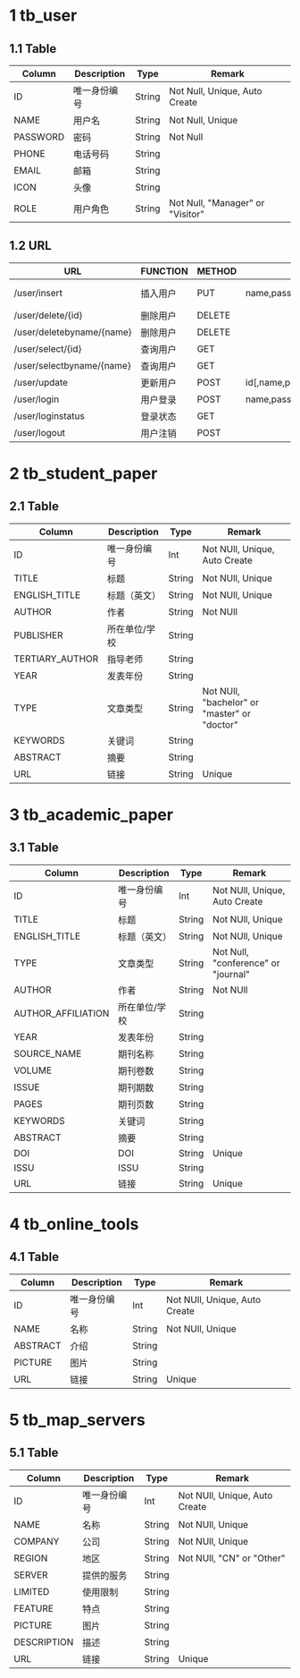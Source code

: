 # 1 tb_user

## 1.1 Table

| Column   | Description  | Type   | Remark                           |
| -------- | ------------ | ------ | -------------------------------- |
| ID       | 唯一身份编号 | String | Not Null, Unique, Auto Create    |
| NAME     | 用户名       | String | Not Null, Unique                 |
| PASSWORD | 密码         | String | Not Null                         |
| PHONE    | 电话号码     | String |                                  |
| EMAIL    | 邮箱         | String |                                  |
| ICON     | 头像         | String |                                  |
| ROLE     | 用户角色     | String | Not Null, "Manager" or "Visitor" |

## 1.2 URL

| URL                       | FUNCTION | METHOD | PARAM                               | RESULT              | REMARK              |
| ------------------------- | -------- | ------ | ----------------------------------- | ------------------- | ------------------- |
| /user/insert              | 插入用户 | PUT    | name,password,role[,phone,email]    | {code,body,message} | phone,email为可选值 |
| /user/delete/{id}         | 删除用户 | DELETE |                                     | {code,message}      |                     |
| /user/deletebyname/{name} | 删除用户 | DELETE |                                     | {code,message}      |                     |
| /user/select/{id}         | 查询用户 | GET    |                                     | {code,body,message} |                     |
| /user/selectbyname/{name} | 查询用户 | GET    |                                     | {code,body,message} |                     |
| /user/update              | 更新用户 | POST   | id[,name,password,role,phone,email] | {code,body,message} | id为必要值          |
| /user/login               | 用户登录 | POST   | name,password                       | {code,body,message} |                     |
| /user/loginstatus         | 登录状态 | GET    |                                     | {code,body,message} |                     |
| /user/logout              | 用户注销 | POST   |                                     | {code,body,message} | body值为id          |

# 2 tb_student_paper

## 2.1 Table

| Column          | Description   | Type   | Remark                                       |
| --------------- | ------------- | ------ | -------------------------------------------- |
| ID              | 唯一身份编号  | Int    | Not NUll, Unique, Auto Create                |
| TITLE           | 标题          | String | Not NUll, Unique                             |
| ENGLISH_TITLE   | 标题（英文）  | String | Not NUll, Unique                             |
| AUTHOR          | 作者          | String | Not NUll                                     |
| PUBLISHER       | 所在单位/学校 | String |                                              |
| TERTIARY_AUTHOR | 指导老师      | String |                                              |
| YEAR            | 发表年份      | String |                                              |
| TYPE            | 文章类型      | String | Not NUll, "bachelor" or "master" or "doctor" |
| KEYWORDS        | 关键词        | String |                                              |
| ABSTRACT        | 摘要          | String |                                              |
| URL             | 链接          | String | Unique                                       |

# 3 tb_academic_paper

## 3.1 Table

| Column             | Description   | Type   | Remark                              |
| ------------------ | ------------- | ------ | ----------------------------------- |
| ID                 | 唯一身份编号  | Int    | Not NUll, Unique, Auto Create       |
| TITLE              | 标题          | String | Not NUll, Unique                    |
| ENGLISH_TITLE      | 标题（英文）  | String | Not NUll, Unique                    |
| TYPE               | 文章类型      | String | Not Null, "conference" or "journal" |
| AUTHOR             | 作者          | String | Not NUll                            |
| AUTHOR_AFFILIATION | 所在单位/学校 | String |                                     |
| YEAR               | 发表年份      | String |                                     |
| SOURCE_NAME        | 期刊名称      | String |                                     |
| VOLUME             | 期刊卷数      | String |                                     |
| ISSUE              | 期刊期数      | String |                                     |
| PAGES              | 期刊页数      | String |                                     |
| KEYWORDS           | 关键词        | String |                                     |
| ABSTRACT           | 摘要          | String |                                     |
| DOI                | DOI           | String | Unique                              |
| ISSU               | ISSU          | String |                                     |
| URL                | 链接          | String | Unique                              |

# 4 tb_online_tools

## 4.1 Table

| Column   | Description  | Type   | Remark                        |
| -------- | ------------ | ------ | ----------------------------- |
| ID       | 唯一身份编号 | Int    | Not NUll, Unique, Auto Create |
| NAME     | 名称         | String | Not NUll, Unique              |
| ABSTRACT | 介绍         | String |                               |
| PICTURE  | 图片         | String |                               |
| URL      | 链接         | String | Unique                        |

# 5 tb_map_servers

## 5.1 Table

| Column      | Description  | Type   | Remark                        |
| ----------- | ------------ | ------ | ----------------------------- |
| ID          | 唯一身份编号 | Int    | Not NUll, Unique, Auto Create |
| NAME        | 名称         | String | Not NUll, Unique              |
| COMPANY     | 公司         | String | Not NUll, Unique              |
| REGION      | 地区         | String | Not NUll, "CN" or "Other"     |
| SERVER      | 提供的服务   | String |                               |
| LIMITED     | 使用限制     | String |                               |
| FEATURE     | 特点         | String |                               |
| PICTURE     | 图片         | String |                               |
| DESCRIPTION | 描述         | String |                               |
| URL         | 链接         | String | Unique                        |

